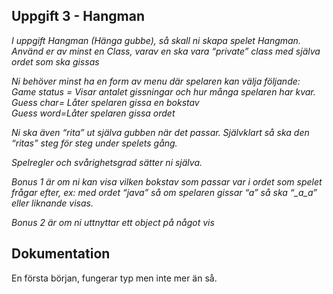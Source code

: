 ## Uppgift 3 - Hangman
*I uppgift Hangman (Hänga gubbe), så skall ni skapa spelet Hangman. Använd er av minst en Class, varav en ska vara “private” class med själva ordet som ska gissas*

*Ni behöver minst ha en form av menu där spelaren kan välja följande:*  
*Game status = Visar antalet gissningar och hur många spelaren har kvar.*  
*Guess char= Låter spelaren gissa en bokstav*  
*Guess word=Låter spelaren gissa ordet*

*Ni ska även “rita” ut själva gubben när det passar. Självklart så ska den “ritas” steg för steg under spelets gång.*

*Spelregler och svårighetsgrad sätter ni själva.*

*Bonus 1 är om ni kan visa vilken bokstav som passar var i ordet som spelet frågar efter, ex: med ordet “java” så om spelaren gissar “a” så ska “_a_a” eller liknande visas.*

*Bonus 2 är om ni uttnyttar ett object på något vis*  

## Dokumentation  
En första början, fungerar typ men inte mer än så.
